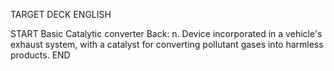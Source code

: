 TARGET DECK
ENGLISH

START
Basic
Catalytic converter
Back: n. Device incorporated in a vehicle's exhaust system, with a catalyst for converting pollutant gases into harmless products.
END
